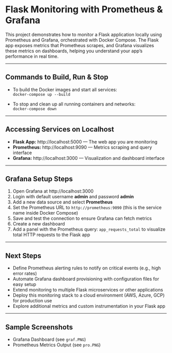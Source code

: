 # Flask Monitoring with Prometheus & Grafana

This project demonstrates how to monitor a Flask application locally using Prometheus and Grafana, orchestrated with Docker Compose. The Flask app exposes metrics that Prometheus scrapes, and Grafana visualizes these metrics on dashboards, helping you understand your app’s performance in real time.

---



## Commands to Build, Run & Stop

- To build the Docker images and start all services:  
  `docker-compose up --build`

- To stop and clean up all running containers and networks:  
  `docker-compose down`

---

## Accessing Services on Localhost

- **Flask App:** http://localhost:5000 — The web app you are monitoring  
- **Prometheus:** http://localhost:9090 — Metrics scraping and query interface  
- **Grafana:** http://localhost:3000 — Visualization and dashboard interface

---

## Grafana Setup Steps

1. Open Grafana at http://localhost:3000  
2. Login with default username **admin** and password **admin**  
3. Add a new data source and select **Prometheus**  
4. Set the Prometheus URL to `http://prometheus:9090` (this is the service name inside Docker Compose)  
5. Save and test the connection to ensure Grafana can fetch metrics  
6. Create a new dashboard  
7. Add a panel with the Prometheus query: `app_requests_total` to visualize total HTTP requests to the Flask app

---

## Next Steps

- Define Prometheus alerting rules to notify on critical events (e.g., high error rates)  
- Automate Grafana dashboard provisioning with configuration files for easy setup  
- Extend monitoring to multiple Flask microservices or other applications  
- Deploy this monitoring stack to a cloud environment (AWS, Azure, GCP) for production use  
- Explore additional metrics and custom instrumentation in your Flask app

---

## Sample Screenshots

- Grafana Dashboard (see `graf.PNG`)  
- Prometheus Metrics Output (see `pro.PNG`)
